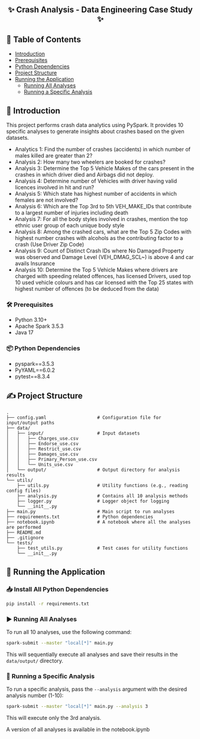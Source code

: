 <h2 align="center">✨ Crash Analysis - Data Engineering Case Study ✨</h2>


## 📝 Table of Contents
- [Introduction](#-introduction)
- [Prerequisites](#️-prerequisites)
- [Python Dependencies](#-python-dependencies)
- [Project Structure](#️-project-structure)
- [Running the Application](#-running-the-application)
  - [Running All Analyses](#️-running-all-analyses)
  - [Running a Specific Analysis](#-running-a-specific-analysis)


## 📘 Introduction
This project performs crash data analytics using PySpark. It provides 10 specific analyses to generate insights about crashes based on the given datasets.
- Analytics 1: Find the number of crashes (accidents) in which number of males killed are greater than 2?
- Analysis 2: How many two wheelers are booked for crashes? 
- Analysis 3: Determine the Top 5 Vehicle Makes of the cars present in the crashes in which driver died and Airbags did not deploy.
- Analysis 4: Determine number of Vehicles with driver having valid licences involved in hit and run? 
- Analysis 5: Which state has highest number of accidents in which females are not involved? 
- Analysis 6: Which are the Top 3rd to 5th VEH_MAKE_IDs that contribute to a largest number of injuries including death
- Analysis 7: For all the body styles involved in crashes, mention the top ethnic user group of each unique body style  
- Analysis 8: Among the crashed cars, what are the Top 5 Zip Codes with highest number crashes with alcohols as the contributing factor to a crash (Use Driver Zip Code)
- Analysis 9: Count of Distinct Crash IDs where No Damaged Property was observed and Damage Level (VEH_DMAG_SCL~) is above 4 and car avails Insurance
- Analysis 10: Determine the Top 5 Vehicle Makes where drivers are charged with speeding related offences, has licensed Drivers, used top 10 used vehicle colours and has car licensed with the Top 25 states with highest number of offences (to be deduced from the data)

### 🛠️ Prerequisites
- Python 3.10+
- Apache Spark 3.5.3
- Java 17

### 📦 Python Dependencies
- pyspark==3.5.3
- PyYAML==6.0.2
- pytest==8.3.4

## ✍️ Project Structure
```
.
├── config.yaml                   # Configuration file for input/output paths
├── data/
│   ├── input/                    # Input datasets
│   │   ├── Charges_use.csv
│   │   ├── Endorse_use.csv
│   │   ├── Restrict_use.csv
│   │   ├── Damages_use.csv
│   │   ├── Primary_Person_use.csv
│   │   └── Units_use.csv
│   └── output/                   # Output directory for analysis results
└── utils/
    ├── utils.py                  # Utility functions (e.g., reading config files)
    ├── analysis.py               # Contains all 10 analysis methods
    ├── logger.py                 # Logger object for logging
    └── __init__.py
├── main.py                       # Main script to run analyses
├── requirements.txt              # Python dependencies
├── notebook.ipynb                # A notebook where all the analyses are performed
├── README.md
├── .gitignore
└── tests/
    ├── test_utils.py             # Test cases for utility functions
    └── __init__.py
```

## 🚀 Running the Application

### 📥 Install All Python Dependencies
```bash
pip install -r requirements.txt
```

### ▶️ Running All Analyses
To run all 10 analyses, use the following command:
```bash
spark-submit --master "local[*]" main.py
```
This will sequentially execute all analyses and save their results in the `data/output/` directory.

### 🎯 Running a Specific Analysis
To run a specific analysis, pass the `--analysis` argument with the desired analysis number (1-10):
```bash
spark-submit --master "local[*]" main.py --analysis 3
```
This will execute only the 3rd analysis.

A version of all analyses is available in the notebook.ipynb
